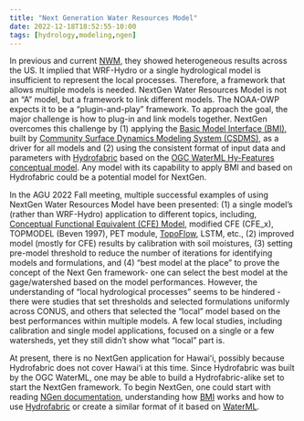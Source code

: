```yaml
---
title: "Next Generation Water Resources Model"
date: 2022-12-18T18:52:55-10:00
tags: [hydrology,modeling,ngen]
---
```


In previous and current [NWM](https://water.noaa.gov/about/nwm), they showed heterogeneous results across the US. It implied that WRF-Hydro or a single hydrological model is insufficient to represent the local processes. Therefore, a framework that allows multiple models is needed. NextGen Water Resources Model is not an “A” model, but a framework to link different models. The NOAA-OWP expects it to be a “plugin-and-play” framework. To approach the goal, the major challenge is how to plug-in and link models together. NextGen overcomes this challenge by (1) applying the [Basic Model Interface (BMI)](https://bmi.readthedocs.io/en/stable/), built by [Community Surface Dynamics Modeling System (CSDMS)](https://csdms.colorado.edu/wiki/Main_Page), as a driver for all models and (2) using the consistent format of input data and parameters with [Hydrofabric](https://noaa-owp.github.io/hydrofabric/) based on the [OGC WaterML Hy-Features conceptual model](https://docs.opengeospatial.org/is/14-111r6/14-111r6.html). Any model with its capability to apply BMI and based on Hydrofabric could be a potential model for NextGen.  


In the AGU 2022 Fall meeting, multiple successful examples of using NextGen Water Resources Model have been presented: (1) a single model’s (rather than WRF-Hydro) application to different topics, including, [Conceptual Functional Equivalent (CFE) Model](https://github.com/NOAA-OWP/cfe), modified CFE (CFE_x), TOPMODEL (Beven 1997), PET module, [TopoFlow](https://github.com/peckhams/topoflow36), LSTM, etc., (2) improved model (mostly for CFE) results by calibration with soil moistures, (3) setting pre-model threshold to reduce the number of iterations for identifying models and formulations, and (4) “best model at the place” to prove the concept of the Next Gen framework- one can select the best model at the gage/watershed based on the model performances. However, the understanding of “local hydrological processes” seems to be hindered - there were studies that set thresholds and selected formulations uniformly across CONUS, and others that selected the “local” model based on the best performances within multiple models. A few local studies, including calibration and single model applications, focused on a single or a few watersheds, yet they still didn’t show what “local” part is.  


At present, there is no NextGen application for Hawaiʻi, possibly because Hydrofabric does not cover Hawaiʻi at this time. Since Hydrofabric was built by the OGC WaterML, one may be able to build a Hydrofabric-alike set to start the NextGen framework. To begin NextGen, one could start with reading [NGen documentation](https://noaa-owp.github.io/ngen/index.html#autotoc_md3), understanding how [BMI](https://bmi.readthedocs.io/en/stable/) works and how to use [Hydrofabric](https://noaa-owp.github.io/hydrofabric/) or create a similar format of it based on [WaterML](https://docs.opengeospatial.org/is/14-111r6/14-111r6.html).


